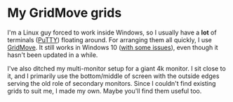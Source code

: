 # My GridMove grids

I'm a Linux guy forced to work inside Windows, so I usually have a **lot**
of terminals ([PuTTY](https://www.chiark.greenend.org.uk/~sgtatham/putty/))
floating around.  For arranging them all quickly, I use
[GridMove](https://github.com/jgpaiva/GridMove).  It still works in Windows 10
([with some issues](https://github.com/jgpaiva/GridMove/issues/10)), even
though it hasn't been updated in a while.

I've also ditched my multi-monitor setup for a giant 4k monitor.  I sit close
to it, and I primarily use the bottom/middle of screen with the outside edges
serving the old role of secondary monitors.  Since I couldn't find existing
grids to suit me, I made my own.  Maybe you'll find them useful too.



